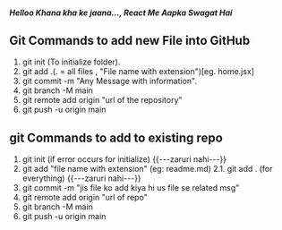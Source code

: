 ##### Helloo Khana kha ke jaana..., React Me Aapka Swagat Hai

## Git Commands to add new File into GitHub

1. git init (To initialize folder).
2. git add .(. = all files , "File name with extension")[eg. home.jsx]
3. git commit -m "Any Message with information".
4. git branch -M main
5. git remote add origin "url of the repository"
6. git push -u origin main

## git Commands to add to existing repo

1. git init (if error occurs for initialize) {{---zaruri nahi---}}
2. git add "file name with extension" (eg: readme.md)
   2.1. git add . (for everything) {{---zaruri nahi---}}
3. git commit -m "jis file ko add kiya hi us file se related msg"
4. git remote add origin "url of repo"
5. git branch -M main
6. git push -u origin main
